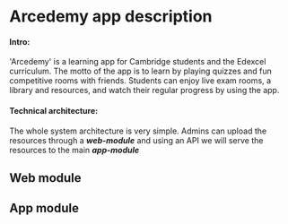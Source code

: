 # Arcedemy app description
<h4>Intro:</h4>'Arcedemy' is a learning app for Cambridge students and the Edexcel curriculum. The motto of the app is to learn by playing quizzes and fun competitive rooms with friends. Students can enjoy live exam rooms, a library and resources, and watch their regular progress by using the app.
<h4>Technical architecture:</h4> The whole system architecture is very simple. Admins can upload the resources through a <b><i>web-module</i></b> and using an API we will serve the resources to the main <b><i>app-module</i></b> 

## Web module

## App module

